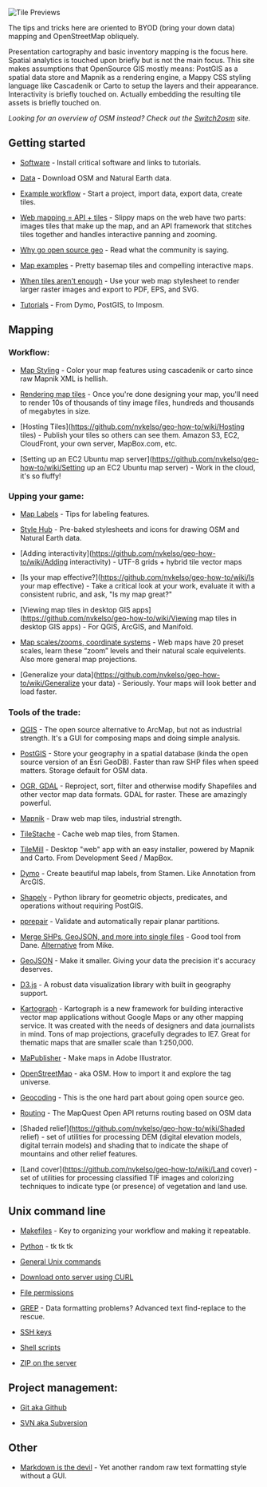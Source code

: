 ![Tile Previews](https://github.com/nvkelso/geo-how-to/raw/master/images/tile_providers_preview.png)

The tips and tricks here are oriented to BYOD (bring your down data) mapping and OpenStreetMap obliquely.

Presentation cartography and basic inventory mapping is the focus here. Spatial analytics is touched upon briefly but is not the main focus. This site makes assumptions that OpenSource GIS mostly means: PostGIS as a spatial data store and Mapnik as a rendering engine, a Mappy CSS styling language like Cascadenik or Carto to setup the layers and their appearance. Interactivity is briefly touched on. Actually embedding the resulting tile assets is briefly touched on.

_Looking for an overview of OSM instead? Check out the [Switch2osm](http://switch2osm.org/) site._


## Getting started

* [Software](https://github.com/nvkelso/geo-how-to/wiki/Getting-started:-SOFTWARE) - Install critical software and links to tutorials.

* [Data](https://github.com/nvkelso/geo-how-to/wiki/Getting-started:-DATA) - Download OSM and Natural Earth data.

* [Example workflow](https://github.com/nvkelso/geo-how-to/wiki/Getting-started:-WORKFLOW) - Start a project, import data, export data, create tiles.

* [Web mapping = API + tiles](https://github.com/nvkelso/geo-how-to/wiki/Getting-started:-OVERVIEW) - Slippy maps on the web have two parts: images tiles that make up the map, and an API framework that stitches tiles together and handles interactive panning and zooming.

* [Why go open source geo](https://github.com/nvkelso/geo-how-to/wiki/Why-go-open-source-geo) - Read what the community is saying.

* [Map examples](https://github.com/nvkelso/geo-how-to/wiki/Map-examples) - Pretty basemap tiles and compelling interactive maps.

* [When tiles aren't enough](https://github.com/nvkelso/geo-how-to/wiki/Print-and-big-map-images) - Use your web map stylesheet to render larger raster images and export to PDF, EPS, and SVG.

* [Tutorials](http://github.com/nvkelso/geo-how-to/wiki/Tutorials) - From Dymo, PostGIS, to Imposm.

## Mapping

### Workflow:

* [Map Styling](https://github.com/nvkelso/geo-how-to/wiki/Map-Styling-in-cascadenik,-carto) - Color your map features using cascadenik or carto since raw Mapnik XML is hellish.

* [Rendering map tiles](https://github.com/nvkelso/geo-how-to/wiki/Rendering-map-tiles) - Once you're done designing your map, you'll need to render 10s of thousands of tiny image files, hundreds and thousands of megabytes in size.

* [Hosting Tiles](https://github.com/nvkelso/geo-how-to/wiki/Hosting tiles) - Publish your tiles so others can see them. Amazon S3, EC2, CloudFront, your own server, MapBox.com, etc.

* [Setting up an EC2 Ubuntu map server](https://github.com/nvkelso/geo-how-to/wiki/Setting up an EC2 Ubuntu map server) - Work in the cloud, it's so fluffy!

### Upping your game:

* [Map Labels](https://github.com/nvkelso/geo-how-to/wiki/Labels) - Tips for labeling features. 

* [Style Hub](https://github.com/nvkelso/geo-how-to/wiki/Style-Hub) - Pre-baked stylesheets and icons for drawing OSM and Natural Earth data.

* [Adding interactivity](https://github.com/nvkelso/geo-how-to/wiki/Adding interactivity) - UTF-8 grids + hybrid tile vector maps

* [Is your map effective?](https://github.com/nvkelso/geo-how-to/wiki/Is your map effective) - Take a critical look at your work, evaluate it with a consistent rubric, and ask, "Is my map great?"

* [Viewing map tiles in desktop GIS apps](https://github.com/nvkelso/geo-how-to/wiki/Viewing map tiles in desktop GIS apps) - For QGIS, ArcGIS, and Manifold.

* [Map scales/zooms, coordinate systems](https://github.com/nvkelso/geo-how-to/wiki/Map-scales---zooms) - Web maps have 20 preset scales, learn these “zoom” levels and their natural scale equivelents. Also more general map projections.

* [Generalize your data](https://github.com/nvkelso/geo-how-to/wiki/Generalize your data) - Seriously. Your maps will look better and load faster.


### Tools of the trade:

* [QGIS](https://github.com/nvkelso/geo-how-to/wiki/QGIS) - The open source alternative to ArcMap, but not as industrial strength. It's a GUI for composing maps and doing simple analysis.

* [PostGIS](https://github.com/nvkelso/geo-how-to/wiki/PostGIS) - Store your geography in a spatial database (kinda the open source version of an Esri GeoDB). Faster than raw SHP files when speed matters. Storage default for OSM data.

* [OGR, GDAL](https://github.com/nvkelso/geo-how-to/wiki/OGR-to-reproject,-modify-Shapefiles) - Reproject, sort, filter and otherwise modify Shapefiles and other vector map data formats. GDAL for raster. These are amazingly powerful.

* [Mapnik](https://github.com/nvkelso/geo-how-to/wiki/Mapnik) - Draw web map tiles, industrial strength.

* [TileStache](https://github.com/nvkelso/geo-how-to/wiki/TileStache) - Cache web map tiles, from Stamen.

* [TileMill](http://mapbox.com/tilemill/) - Desktop "web" app with an easy installer, powered by Mapnik and Carto. From Development Seed / MapBox.

* [Dymo](https://github.com/nvkelso/geo-how-to/wiki/Dymo) - Create beautiful map labels, from Stamen. Like Annotation from ArcGIS.

* [Shapely](https://github.com/nvkelso/geo-how-to/wiki/Shapely) - Python library for geometric objects, predicates, and operations without requiring PostGIS.

* [pprepair](http://tudelft-gist.github.com/pprepair/) - Validate and automatically repair planar partitions.

* [Merge SHPs, GeoJSON, and more into single files](https://gist.github.com/3759113) - Good tool from Dane. [Alternative](https://gist.github.com/3759608) from Mike.

* [GeoJSON](https://github.com/nvkelso/geo-how-to/wiki/GeoJSON) - Make it smaller. Giving your data the precision it's accuracy deserves.

* [D3.js](http://www.smartjava.org/content/using-d3js-visualize-gis) - A robust data visualization library with built in geography support.

* [Kartograph](http://kartograph.org/) - Kartograph is a new framework for building interactive vector map applications without Google Maps or any other mapping service. It was created with the needs of designers and data journalists in mind. Tons of map projections, gracefully degrades to IE7. Great for thematic maps that are smaller scale than 1:250,000.

* [MaPublisher](https://github.com/nvkelso/geo-how-to/wiki/MaPublisher) - Make maps in Adobe Illustrator.

* [OpenStreetMap](https://github.com/nvkelso/geo-how-to/wiki/OpenStreetMap) - aka OSM. How to import it and explore the tag universe.

* [Geocoding](https://github.com/nvkelso/geo-how-to/wiki/Geocoding) - This is the one hard part about going open source geo.

* [Routing](https://github.com/nvkelso/geo-how-to/wiki/Routing) - The MapQuest Open API returns routing based on OSM data

* [Shaded relief](https://github.com/nvkelso/geo-how-to/wiki/Shaded relief) - set of utilities for processing DEM (digital elevation models, digital terrain models) and shading that to indicate the shape of mountains and other relief features. 

* [Land cover](https://github.com/nvkelso/geo-how-to/wiki/Land cover) - set of utilities for processing classified TIF images and colorizing techniques to indicate type (or presence) of vegetation and land use.


## Unix command line

* [Makefiles](https://github.com/nvkelso/geo-how-to/wiki/Make-files) - Key to organizing your workflow and making it repeatable.

* [Python](https://github.com/nvkelso/geo-how-to/wiki/Python) - tk tk tk

* [General Unix commands](https://github.com/nvkelso/geo-how-to/wiki/Unix-commands)

* [Download onto server using CURL](https://github.com/nvkelso/geo-how-to/wiki/Download-onto-server-using-CURL)

* [File permissions](https://github.com/nvkelso/geo-how-to/wiki/File-permissions)

* [GREP](https://github.com/nvkelso/geo-how-to/wiki/GREP) - Data formatting problems? Advanced text find-replace to the rescue.

* [SSH keys](https://github.com/nvkelso/geo-how-to/wiki/SSH-keys)

* [Shell scripts](https://github.com/nvkelso/geo-how-to/wiki/Shell-scripts)

* [ZIP on the server](https://github.com/nvkelso/geo-how-to/wiki/ZIP-on-the-server)

## Project management:

* [Git aka Github](https://github.com/nvkelso/geo-how-to/wiki/Github)

* [SVN aka Subversion](https://github.com/nvkelso/geo-how-to/wiki/SVN-aka-Subversion)


## Other

* [Markdown is the devil](https://github.com/nvkelso/geo-how-to/wiki/Markdown-is-evil) - Yet another random raw text formatting style without a GUI.